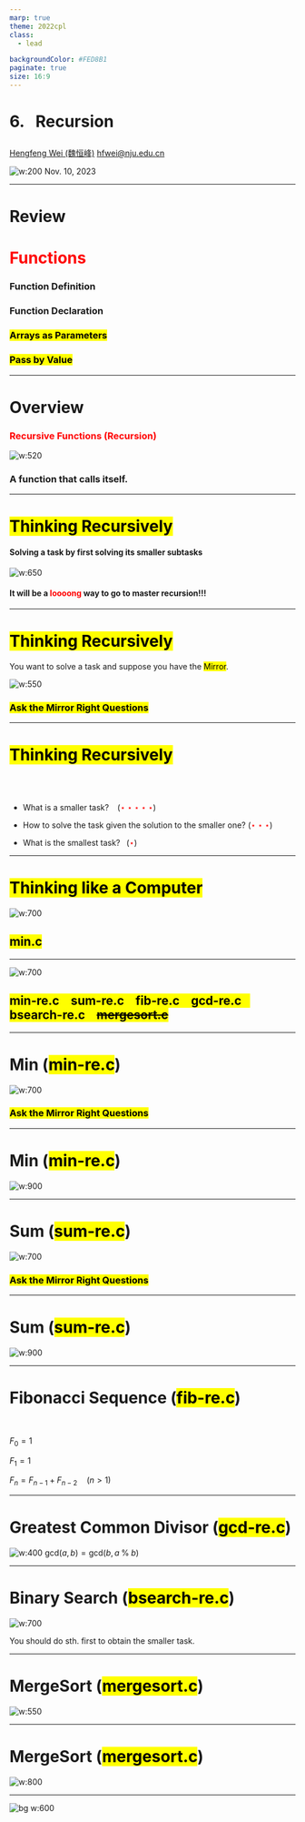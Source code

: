 ```yaml
---
marp: true
theme: 2022cpl
class:
  - lead

backgroundColor: #FED8B1
paginate: true
size: 16:9
---
```

# <p id = "small-caps">6. &nbsp; Recursion</p>

[Hengfeng Wei (魏恒峰)](https://hengxin.github.io/)
hfwei@nju.edu.cn

![w:200](figs/C.png)
Nov. 10, 2023

---
# Review

# <font color = red>Functions</font>

### Function Definition
### Function Declaration
### <mark>Arrays as Parameters</mark>
### <mark>Pass by Value</mark>

---
# Overview

### <font color = red>Recursive Functions (Recursion)</font>
![w:520](figs/recursion-stair.jpg)

### A function that calls itself.

---
# <mark>Thinking Recursively</mark>

#### Solving a task by first solving its smaller subtasks

![w:650](figs/think-recursively.jpg)

#### It will be a <font color = red>loooong</font> way to go to master recursion!!!

---
# <mark>Thinking Recursively</mark>

You want to solve a task and suppose you have the <mark>Mirror</mark>.

![w:550](figs/mirror.jpg)
### <mark>Ask the Mirror Right Questions</mark>

---
# <mark>Thinking Recursively</mark>
<br>
<br>

* What is a smaller task? &ensp; (<font color = red>$\star\star\star\star\star$</font>)

* How to solve the task given the solution to the smaller one? (<font color = red>$\star\star\star$</font>)

* What is the smallest task?&ensp; (<font color = red>$\star$</font>)

---

# <mark>Thinking like a Computer</mark>

![w:700](figs/think-computer.png)

## <mark>min.c</mark>

---
![w:700](figs/lets-code.jpeg)

## <mark>min-re.c &ensp; sum-re.c &ensp; fib-re.c &ensp; gcd-re.c &ensp; bsearch-re.c &ensp; <del>mergesort.c</del></mark>

---
# Min (<mark>min-re.c</mark>)

![w:700](figs/mirror.jpg)
### <mark>Ask the Mirror Right Questions</mark>

---
# Min (<mark>min-re.c</mark>)

![w:900](figs/Min.png)

---
# Sum (<mark>sum-re.c</mark>)

![w:700](figs/mirror.jpg)
### <mark>Ask the Mirror Right Questions</mark>

---
# Sum (<mark>sum-re.c</mark>)

![w:900](figs/sum.png)

---
# Fibonacci Sequence (<mark>fib-re.c</mark>)
<br>

$F_{0} = 1$

$F_{1} = 1$

$F_{n} = F_{n-1} + F_{n-2} \quad (n > 1)$

<!-- ![w:900](figs/fib) -->

---
# Greatest Common Divisor (<mark>gcd-re.c</mark>)

![w:400](figs/euclid.jpeg)
$\text{gcd}(a, b) = \text{gcd}(b, a \;\%\; b)$

---
# Binary Search (<mark>bsearch-re.c</mark>)

![w:700](figs/binary-search-mario.png)

You should do sth. first to obtain the smaller task.

---
# MergeSort (<mark>mergesort.c</mark>)

![w:550](figs/mergesort.png)

---
# MergeSort (<mark>mergesort.c</mark>)

![w:800](figs/mergesort-animation.gif)

---
![bg w:600](figs/see-you.jpeg)